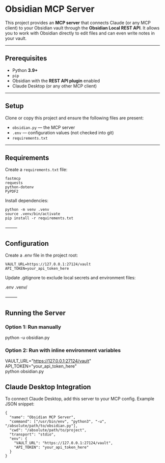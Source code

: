 

# Obsidian MCP Server

This project provides an **MCP server** that connects Claude (or any MCP client) to your Obsidian vault through the **Obsidian Local REST API**. It allows you to work with Obsidian directly to edit files and can even write notes in your vault.

---

## Prerequisites

- Python **3.9+**  
- `pip`  
- Obsidian with the **REST API plugin** enabled  
- Claude Desktop (or any other MCP client)  

---

## Setup

Clone or copy this project and ensure the following files are present:

- `obsidian.py` — the MCP server  
- `.env` — configuration values (not checked into git)  
- `requirements.txt`  

---

## Requirements

Create a `requirements.txt` file:


```
fastmcp
requests
python-dotenv
PyPDF2
```

Install dependencies:

```
python -m venv .venv
source .venv/bin/activate
pip install -r requirements.txt
```


⸻

## Configuration

Create a .env file in the project root:

```
VAULT_URL=https://127.0.0.1:27124/vault
API_TOKEN=your_api_token_here
```

Update .gitignore to exclude local secrets and environment files:

.env
.venv/


⸻

## Running the Server

### Option 1: Run manually

python -u obsidian.py

### Option 2: Run with inline environment variables

VAULT_URL="https://127.0.0.1:27124/vault" \
API_TOKEN="your_api_token_here" \
python obsidian.py



## Claude Desktop Integration

To connect Claude Desktop, add this server to your MCP config.
Example JSON snippet:
```
{
  "name": "Obsidian MCP Server",
  "command": ["/usr/bin/env", "python3", "-u", "/absolute/path/to/obsidian.py"],
  "cwd": "/absolute/path/to/project",
  "transport": "stdio",
  "env": {
    "VAULT_URL": "https://127.0.0.1:27124/vault",
    "API_TOKEN": "your_api_token_here"
  }
}
```

